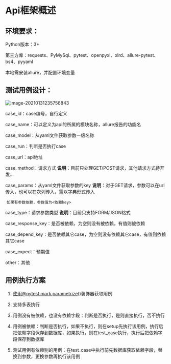 # Api框架概述

##     环境要求：

Python版本：3+

第三方库：requests、PyMySql、pytest、openpyxl、xlrd、allure-pytest、bs4、pyyaml

本地需安装allure，并配置环境变量

## 测试用例设计：

![image-20210131235756843](C:\Users\83830\AppData\Roaming\Typora\typora-user-images\image-20210131235756843.png)

case_id：case编号，自行定义

case_name：可以定义为api的所属的模块名称，allure报告的功能名

case_model：从yaml文件获取参数一级名称

case_run：判断是否执行case

case_url：api地址 

case_method：请求方式  **说明**：目前只处理GET/POST请求，其他请求方式待开发...

case_params：从yaml文件获取参数的key **说明**：对于GET请求，参数可以在url传入，也可以在次列传入，需以字典形式传入

​						`如果有参数依赖，参数值为<依赖key>`

case_type：请求参数类型 **说明**：目前只支持FORM/JSON格式

case_response_key：是否被依赖，为空则没有被依赖，有值则被依赖

case_depend_key：是否依赖其它case，为空则没有依赖其它case，有值则依赖其它case

case_expect：预期值

other：其他

## 用例执行方案

1. 使用@pytest.mark.parametrize()装饰器获取用例
2. 支持多表执行
3. 用例没有被依赖，也没有依赖字段：判断是否执行，是则直接执行，否不执行

4. 用例被依赖：判断是否执行，如果不执行，则在setup先执行该用例，执行后把依赖字段保存到数据库，如果执行，则在test_case执行，执行后把依赖字段保存到数据库

5. 测试用例有依赖别的用例：在test_case中执行前先数据库获取依赖字段，替换到参数，更换参数再执行该用例

